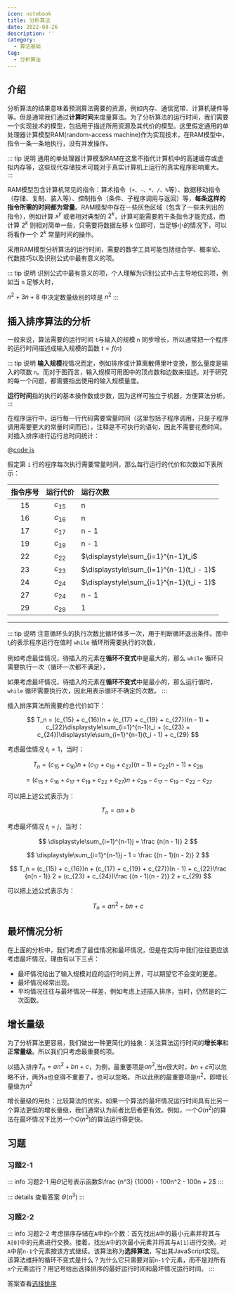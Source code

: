 ```yaml
---
icon: notebook
title: 分析算法
date: 2022-08-26
description: ''
category:
  - 算法基础
tag:
  - 分析算法
---
```


## 介绍

分析算法的结果意味着预测算法需要的资源，例如内存、通信宽带、计算机硬件等等。但是通常我们通过**计算时间**来度量算法。为了分析算法的运行时间，我们需要一个实现技术的模型，包括用于描述所用资源及其代价的模型。这里假定通用的单处理器计算模型RAM(random-access machine)作为实现技术，在RAM模型中，指令一条一条地执行，没有并发操作。

::: tip 说明
通用的单处理器计算模型RAM在这里不指代计算机中的高速缓存或虚拟内存等，这些现代存储技术可能对于真实计算机上运行的真实程序影响重大。
:::

RAM模型包含计算机常见的指令：算术指令（`+、-、*、/、%`等）、数据移动指令（存储、复制、装入等）、控制指令（条件、子程序调用与返回）等，**每条这样的指令所需的时间都为常量**。RAM模型中存在一些灰色区域（包含了一些未列出的指令），例如计算 $x^y$ 或者相对典型的 $2^k$，计算可能需要若干条指令才能完成，而计算 $2^k$ 则相对简单一些，只需要将数据左移 `k` 位即可，当足够小的情况下，可以将看作一个  $2^k$ 常量时间的操作。

采用RAM模型分析算法的运行时间，需要的数学工具可能包括组合学、概率论、代数技巧以及识别公式中最有意义的项。

::: tip 说明
识别公式中最有意义的项，个人理解为识别公式中占主导地位的项，例如当 `n` 足够大时，

$n^2 + 3n + 8$ 中决定数量级别的项是 $n^2$
:::

## 插入排序算法的分析

一般来说，算法需要的运行时间 `t`与输入的规模 `n` 同步增长，所以通常把一个程序的运行时间描述成输入规模的函数 $t = f(n)$

::: tip 说明
**输入规模**视情况而定，例如排序或计算离散傅里叶变换，那么量度是输入的项数 `n`。而对于图而言，输入规模可用图中的顶点数和边数来描述。对于研究的每一个问题，都需要指出使用的输入规模量度。

**运行时间**指的执行的基本操作数或步数，因为这样可独立于机器，方便算法分析。
:::

在程序运行中，运行每一行代码需要常量时间（这里包括子程序调用，只是子程序调用需要更大的常量时间而已），注释是不可执行的语句，因此不需要花费时间。对插入排序进行运行总时间统计：

@[code js](../../src/algorithms/sorting/insertion-sort.js)

假定第 `i` 行的程序每次执行需要常量时间，那么每行运行的代价和次数如下表所示：

| 指令序号 | 运行代价 | 运行次数                                 |
|:--------:|:--------:|:-----------------------------------------|
|    15    | $c_{15}$ | n                                        |
|    16    | $c_{16}$ | n                                        |
|    17    | $c_{17}$ | n - 1                                    |
|    19    | $c_{19}$ | n - 1                                    |
|    22    | $c_{22}$ | $\displaystyle\sum_{i=1}^{n-1}t_i$       |
|    23    | $c_{23}$ | $\displaystyle\sum_{i=1}^{n-1}(t_i - 1)$ |
|    24    | $c_{24}$ | $\displaystyle\sum_{i=1}^{n-1}(t_i - 1)$ |
|    27    | $c_{24}$ | n - 1                                    |
|    29    | $c_{29}$ | 1                                        |
------

::: tip 说明
注意循环头的执行次数比循环体多一次，用于判断循环退出条件。图中 $t_i$的表示程序运行在值时 `while` 循环所需要执行的次数，

例如考虑最佳情况，待插入的元素在**循环不变式**中是最大的，那么 `while` 循环只需要执行一次（循环一次都不满足），

如果考虑最坏情况，待插入的元素在**循环不变式**中是最小的，那么运行值时，`while` 循环需要执行次，因此用表示循环不确定的次数。
:::

插入排序算法所需要的总代价如下：

$$
T_n = (c_{15} + c_{16})n + (c_{17} + c_{19} + c_{27})(n - 1) + c_{22}\displaystyle\sum_{i=1}^{n-1}t_i + (c_{23} + c_{24})\displaystyle\sum_{i=1}^{n-1}(t_i - 1) + c_{29}
$$

考虑最佳情况 $t_i = 1$，当时：

$$
T_n = (c_{15} + c_{16})n + (c_{17} + c_{19} + c_{27})(n - 1) + c_{22}(n - 1) + c_{29}   
$$

$$
= (c_{15} + c_{16} + c_{17} + c_{19} + c_{22} + c_{27})n + c_{29} - c_{17} - c_{19} - c_{22} - c_{27}
$$

可以把上述公式表示为：

$$
T_n = an + b
$$

考虑最坏情况 $t_i = j$，当时：

$$
\displaystyle\sum_{i=1}^{n-1}j = \frac {n(n - 1)} 2
$$

$$
\displaystyle\sum_{i=1}^{n-1}j - 1 = \frac {(n - 1)(n - 2)} 2
$$

$$
T_n = (c_{15} + c_{16})n + (c_{17} + c_{19} + c_{27})(n - 1) + c_{22}\frac {n(n - 1)} 2 + (c_{23} + c_{24})\frac {(n - 1)(n - 2)} 2 + c_{29}
$$

可以把上述公式表示为：

$$
T_n = an^2 + bn + c
$$

## 最坏情况分析

在上面的分析中，我们考虑了最佳情况和最坏情况，但是在实际中我们往往更应该考虑最坏情况，理由有以下三点：

- 最坏情况给出了输入规模对应的运行时间上界，可以期望它不会变的更差。
- 最坏情况经常出现。
- 平均情况往往与最坏情况一样差，例如考虑上述插入排序，当时，仍然是的二次函数。

## 增长量级


为了分析算法更容易，我们做出一种更简化的抽象：关注算法运行时间的**增长率**和**正常量级**。所以我们只考虑最重要的项。

以插入排序$T_n = an^2 + bn + c$，为例，最重要项是$an^2$,当`n`很大时，$bn + c$可以忽略不计，两外`a`也变得不重要了，也可以忽略。
所以此例的最重要项是$n^2$，即增长量级为$n^2$

增长量级的用处：比较算法的优劣。如果一个算法的最坏情况运行时间具有比另一个算法更低的增长量级，我们通常认为前者比后者更有效。例如，一个$O(n^2)$的算法在最坏情况下比另一个$O(n^3)$的算法运行得更快。

## 习题

### 习题2-1

::: info 习题2-1
用$\Theta$记号表示函数$\frac {n^3} {1000} - 100n^2 - 100n + 2$
:::

::: details 查看答案
$\Theta(n^3)$
:::

### 习题2-2

::: info 习题2-2
考虑排序存储在`A`中的`n`个数：首先找出`A`中的最小元素并将其与`A[0]`中的元素进行交换。接着，找出`A`中的次最小元素并将其与`A[1]`进行交换。对`A`中前`n-1`个元素按该方式继续。该算法称为**选择算法**，写出其JavaScript实现。该算法维持的循环不变式是什么？为什么它只需要对前`n-1`个元素，而不是对所有`n`个元素运行？用记号给出选择排序的最好运行时间和最坏情况运行时间。
:::

答案查看[选择排序](3.选择排序.md)